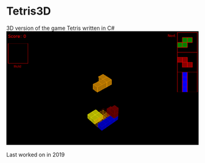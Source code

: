 # Tetris3D
3D version of the game Tetris written in C#
![gameplay image](https://github.com/quinnledingham/Tetris3D/blob/master/Images/gameplay.PNG?raw=true)

Last worked on in 2019
